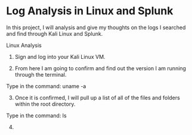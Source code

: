 # Log Analysis in Linux and Splunk

In this project, I will analysis and give my thoughts on the logs I searched and find through Kali Linux and Splunk.

Linux Analysis

1. Sign and log into your Kali Linux VM.

2. From here I am going to confirm and find out the version I am running through the terminal.

Type in the command: uname -a

3. Once it is confirmed, I will pull up a list of all of the files and folders within the root directory.

Type in the command: ls

4. 
